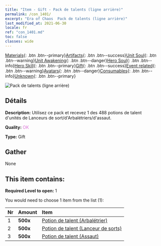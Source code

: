 ```yaml
---
title: "Item - Gift - Pack de talents (ligne arrière)"
permalink: /con_1401/
excerpt: "Era of Chaos  Pack de talents (ligne arrière)"
last_modified_at: 2021-06-30
locale: fr
ref: "con_1401.md"
toc: false
classes: wide
---
```

 [Materials](/ItemsFR/){: .btn .btn--primary}[Artifacts](/ItemsFR/Artifacts/){: .btn .btn--success}[Unit Soul](/ItemsFR/UnitSoul/){: .btn .btn--warning}[Unit Awakening](/ItemsFR/UnitAwakening/){: .btn .btn--danger}[Hero Soul](/ItemsFR/HeroSoul/){: .btn .btn--info}[Hero Skill](/ItemsFR/HeroSkill/){: .btn .btn--primary}[Gift](/ItemsFR/Gift/){: .btn .btn--success}[Event related](/ItemsFR/Events/){: .btn .btn--warning}[Avatars](/ItemsFR/Avatars/){: .btn .btn--danger}[Consumables](/ItemsFR/Consumables/){: .btn .btn--info}[Unknown](/ItemsFR/Unknown/){: .btn .btn--primary}

 ![Pack de talents (ligne arrière)](/images/t/i_907015.png)

## Détails
 **Description:** Utilisez ce pack et recevez 1 des 488 potions de talent d'unités de Lanceurs de sort/d'Arbalétriers/d'assaut.

 **Quality:** <span style="color: #DA70D6">OK</span>

 **Type:** Gift

## Gather

  None

## This item contains:

 **Required Level to open:** 1

 You would need to choose 1 item from the list (1):

  | Nr | Amount |     Item    |
  |:---|:-------|:------------|
  | 1 |  **500x** | [Potion de talent (Arbalétrier)](/ItemsFR/con_789/) |  | 
  | 2 |  **500x** | [Potion de talent (Lanceur de sorts)](/ItemsFR/con_790/) |  | 
  | 3 |  **500x** | [Potion de talent (Assaut)](/ItemsFR/con_788/) |  | 
